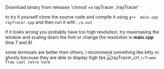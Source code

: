 Download binary from releases 
'chmod +x rayTracer
./rayTracer'

to try it yourself clone the source code and compile it using `g++  main.cpp rayTracer.cpp` and then run it with `./a.out` 

if it looks wrong you probably have too high resolution, try maximasing the window and scaling down the font or change the resolution in **main.cpp** (line 7 and 8)

some terminals are better then others, i recommend something like kitty or ghosty becouse they are able to display high fps
![rayTracer_crt](https://github.com/user-attachments/assets/48df6ea0-d79f-4216-97e1-bfa36dca8887)
```//frame from cool retro term```
